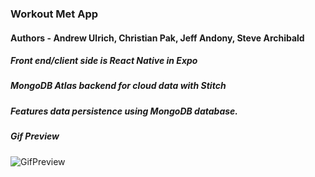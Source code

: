 

### **Workout Met App**  

#### **Authors  -** **Andrew Ulrich**, **Christian Pak**, **Jeff Andony**, **Steve Archibald**

##### Front end/client side is React Native in Expo

##### MongoDB Atlas backend for cloud data with Stitch

##### Features data persistence using MongoDB database.

##### Gif Preview
![GifPreview](/React-Native-Workout-App.gif)

